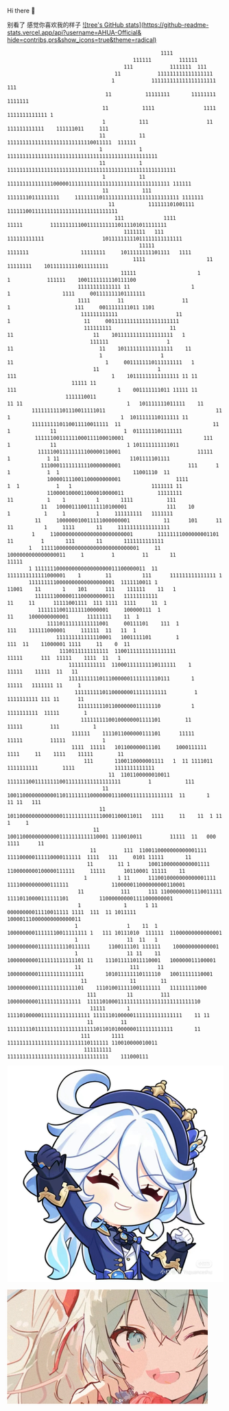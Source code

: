  Hi there 👋
<!--
**AHUA-Official/AHUA-Official** is a ✨ _special_ ✨ repository because its `README.md` (this file) appears on your GitHub profile.
Here are some ideas to get you started:
- 🔭 I’m currently working on ...
- 🌱 I’m currently learning ...
- 👯 I’m looking to collaborate on ...
- 🤔 I’m looking for help with ...
- 💬 Ask me about ...
- 📫 How to reach me: ...
- 😄 Pronouns: ...
- ⚡ Fun fact: ...
  -->
别看了   感觉你喜欢我的样子
[![tree's GitHub stats](https://github-readme-stats.vercel.app/api?username=AHUA-Official&
hide=contribs,prs&show_icons=true&theme=radical)](https://github.com/anuraghazra/github-readme-stats)
                                                                                                                                                      
                                                      1111                                                                                            
                                             111111         111111                                                                                    
                                          111            1111111  111                                                                                 
                                       11            111111111111111111                                                                               
                                      1            111111111111111111111                                   111                                        
                                    11           11111111       11111111                                1111111                                       
                                   11           1111                1111                       1111111111111 1                                        
                                   1           111                   11      111111111111    111111011     111                                        
                                  11           11                    1111111111111111111111111110011111  111111                                       
                                  1            1                 1111111111111111111111111111111111111111111111111                                    
                                  11           1              1111111111111111111111111111111111111111111111111111111                                 
                                   1           11           11111111111111100000111111111111111111111111111111111 111111                              
                                   11           111       11111110111111111     1111111101111111111111111111111111 1111111                            
                                     11           111111101001111                      111111001111111111111111111111111111                           
                                       111             1111                     11111         11111111110011111111110111101011111111                  
                                          1111111   111                    111111111111                   10111111111011111111111111                  
                                               11111                   1111111                 11111111     1011111111101111   1111                   
                                             1111                    11                          11111111    101111111110111111111                    
                                         11111                    1                    1            111111    1001111111110111100                     
                           11111111111111 11                    1                    1                 1111     001111111101111111                    
                           1111         11                   11                    1                     111     0011111111011 1101                   
                            111111111111                   11                     1                        11     001111111111111111111111            
                             111111111                   11                     11                          11    10111111111111111111   1            
                               111111                   1                      11                            11    101111111111111111    11           
                                  1                   1                       11                              1     0011111110111111111   1           
                                11                   1                       111                               1    10111111111111111 11 11           
                         11111 11                                           111                                 1    001111111011 11111 11            
                       1111110011                                         11 11                                  1   101111111011111    11            
            111111111101110011111011                                    11   1                                    1  1011111110111111 11              
            1111111110110011110011111  11                              11    1             11                      1  0111111101111111                
             11111100111111000111100010001                          111      1             11                       1 101111111111011                 
              111110011111111100000110001                         11111      1            1 11                       1101111101111                    
               11100011111111110000000001                      111      1    1            1  1                        11001110  11                    
                 100001111001100000000001                  1111           1  1            1   1                          1111111 11                   
                 1100001000011000010000011           11111111                11           1    1          1       1111           111                  
               11   10000111001111110100001             111    10             1           1     1          1     111111111   1111111                  
             11     100000010011111000000001           11      101      11    11          1     1111       11     11111111111111111                   
            1     110000000000000000000000001        11111111000000001101      11         1       111       11       1111111111111                    
           1   11111000000000000000000000000001     11  1000000000000000011     1         1         11       11             11111                     
           1 111111100000000000000000011100000011  11     1111111111111000001    1        11          111      111111111111111 1                      
           1111111110000000000000000001  1111110011 1                    11001    11       1    101      111    111111    11   1                      
             11111110000011100000000011   11111111111                       11     11      11111001111  111 1111  1111     11  1                      
              11111110011111110000001     100000111  1                               11     1000000000001      11111111    11  1                      
                 11110111111111111001     00111101    111  1                          111    111111000001     111111  11   11  1                      
                    111111111111110001   1001111101        1                             111  11    11000001 1111     11    0  11                     
                     1110111111111111  11001111111111111111                                 11111      111  11111    1111  11   1                     
                        111111111111  110001111111110111111    1                                           11111    11111  11   11                    
                        111111111101110000001111111110111       1                                         11111   1111111 11     1                    
                          111111111011000000011111111111         1                                        1111111111 111 11      11                   
                           111111111011000000011111110          1                                        1111111111  11111        1                   
                            11111111100100000001111101        11                                       11111         111           1                  
                         111111    1111011000000111101      11111                                    11111         11111            1                 
                         1111  11111   101100000011101     1000111111                            1111     11    1111    11111        11               
                             111       1100110000001111   1  11 1111011                  1111111111        1111             1111111111111             
                                     11  1101100000010011     1111111001111111100111111111111111111         1           111                           
                                   11      100110000000000011011111111000000011100011111111111111  11       1      11 11   111                        
                                  11         10110000000000000011111111111110001100011011   1111     11    11  1 11     1     1                       
                                11            100110000000000001111111111110001 1110010011         11111  11   000   1111      11                     
                               11         111  1100110000000000001111 111100000111110000111111  1111   111     0101 11111       11                    
                              11        11 1      10011000000000001111  1100000000100000111111     11111      10110001 11111    11                    
                             1          1 11      1110010000000000001111 11110000000000111111              110000011000000000110001                   
                           11            111      111 11000000001110011111 11110110000111111101          110000000001111000000001                     
                           1              1      1 11   00000000011110011111 1111  111  11 1011111     100001110000000000000011                       
                          1                1    11  1   10000000011111110011111111 1   111 10111010  111111  11000000000000001                        
                          1                11  11   1   100000000011111111110111111      1100111101 111111    100000000000001                         
                          1                11 11    11   1000000000111111111111101 11    111011111011110001   100000011100001                         
                          11                111      11  1000000000111111111111111       101011111110111110   10011111110001                          
                            11              11        11  1000000000111111111111101    111010011111001111111   111111111000                           
                              111          11         111  100000000011111111111111  1111101000111111111111111111111111110                            
                               11111       1            111101000001111111111111111 11111101000001111111111111111    11 11                            
                              11         11               111111110111111111111111111110110101000000111111111111       11                             
                            111       1111                   111111111111111111111111110111111 110010000010011                                        
                             111111111                       111111111111111111111111111111111    111000111                                           
                                                                                                                                                      



![屏幕截图 2023-09-28 160238](https://github.com/AHUA-Official/AHUA-Official/blob/main/assets/Camera_XHS_17211114234681040g00830oobbbi83g1040rh.jpg)

![屏幕截图 2023-09-28 160238](https://github.com/AHUA-Official/AHUA-Official/blob/main/assets/%E5%B1%8F%E5%B9%95%E6%88%AA%E5%9B%BE%202023-09-28%20160238.png)
